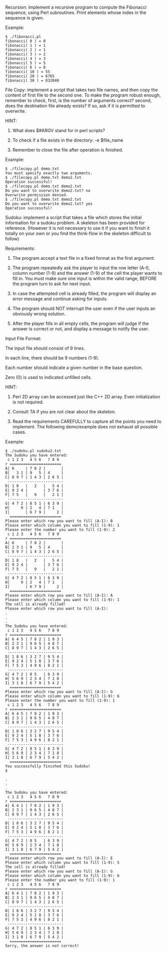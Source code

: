 Recursion: implement a recursive program to compute the Fibonacci sequence,
using Perl subroutines. Print elements whose index in the sequence is given.

Example:

```
$ ./fibonacci.pl 
fibonacci( 0 ) = 0
fibonacci( 1 ) = 1
fibonacci( 2 ) = 1
fibonacci( 3 ) = 2
fibonacci( 4 ) = 3
fibonacci( 5 ) = 5
fibonacci( 6 ) = 8
fibonacci( 10 ) = 55
fibonacci( 20 ) = 6765
fibonacci( 30 ) = 832040
```

File Copy: implement a script that takes two file names, and then copy the
content of first file to the second one. To make the program robust enough,
remember to check, first, is the number of arguments correct? second, does the
destination file already exists? If so, ask if it is permitted to overwrite.

HINT: 

1. What does $#ARGV stand for in perl scripts? 

2. To check if a file exists in the directory: -e $file_name 

3. Remember to close the file after operation is finished.

Example:

```
$ ./filecopy.pl demo.txt 
You must specify exactly two arguments.
$ ./filecopy.pl demo.txt demo2.txt
Operation successful!
$ ./filecopy.pl demo.txt demo2.txt
Do you want to overwrite demo2.txt? no
Overwrite permission denied.
$ ./filecopy.pl demo.txt demo2.txt
Do you want to overwrite demo2.txt? yes
Operation successful!
```

Sudoku: implement a script that takes a file which stores the initial
information for a sudoku problem. A skeleton has been provided for reference.
(However it is not necessary to use it if you want to finish it totally on your
own or you find the think-flow in the skeleton difficult to follow)

Requirements:

1. The program accept a text file in a fixed format as the first argument.

2. The program repeatedly ask the player to input the row letter (A-I), column
number (1-9) and the answer (1-9) of the cell the player wants to fill in. You
must make sure one input is within the valid range, BEFORE the program turn to
ask for next input.

3. In case the attempted cell is already filled, the program will display an
error message and continue asking for inputs.

4. The program should NOT interrupt the user even if the user inputs an
obviously wrong solution.

5. After the player fills in all empty cells, the program will judge if the
answer is correct or not, and display a message to notify the user.

Input File Format:

The input file should consist of 9 lines.

In each line, there should be 9 numbers (1-9).

Each number should indicate a given number in the base question.

Zero (0) is used to indicated unfilled cells.

HINT:

1. Perl 2D array can be accessed just like C++ 2D array. Even initialization is
not required.

2. Consult TA if you are not clear about the skeleton.

3. Read the requirements CAREFULLY to capture all the points you need to
implement. The following demo/example does not exhaust all possible cases.

Example:

```
$ ./sudoku.pl sudoku2.txt
The Sudoku you have entered:
 c 1 2 3   4 5 6   7 8 9
r =======================
A| 6     | 7 8 2 |       | 
B|   3 1 | 9   5 | 4     | 
C| 8 9 7 | 1 4 3 | 2 6 5 | 
 -------------------------
D| 1 8   |   2   |   5 4 | 
E| 9 2 4 |       | 3 7 6 | 
F| 7 5   |   9   |   2 1 | 
 -------------------------
G| 4 7 2 | 8 5 1 | 6 3 9 | 
H|     9 | 2   4 | 7 1   | 
I|       | 6 7 9 |     2 | 
  =======================
Please enter which row you want to fill (A-I): B
Please enter which column you want to fill (1-9): 1
Please enter the number you want to fill (1-9): 2
 c 1 2 3   4 5 6   7 8 9
r =======================
A| 6     | 7 8 2 |       | 
B| 2 3 1 | 9   5 | 4     | 
C| 8 9 7 | 1 4 3 | 2 6 5 | 
 -------------------------
D| 1 8   |   2   |   5 4 | 
E| 9 2 4 |       | 3 7 6 | 
F| 7 5   |   9   |   2 1 | 
 -------------------------
G| 4 7 2 | 8 5 1 | 6 3 9 | 
H|     9 | 2   4 | 7 1   | 
I|       | 6 7 9 |     2 | 
  =======================
Please enter which row you want to fill (A-I): A
Please enter which column you want to fill (1-9): 1
The cell is already filled!
Please enter which row you want to fill (A-I):  
.
.
.
The Sudoku you have entered:
 c 1 2 3   4 5 6   7 8 9
r =======================
A| 6 4 5 | 7 8 2 | 1 9 3 | 
B| 2 3 1 | 9 6 5 | 4 8 7 | 
C| 8 9 7 | 1 4 3 | 2 6 5 | 
 -------------------------
D| 1 8 6 | 3 2 7 | 9 5 4 | 
E| 9 2 4 | 5 1 8 | 3 7 6 | 
F| 7 5 3 | 4 9 6 | 8 2 1 | 
 -------------------------
G| 4 7 2 | 8 5   | 6 3 9 | 
H| 5 6 9 | 2 3 4 | 7 1 8 | 
I| 3 1 8 | 6 7 9 | 5 4 2 | 
  =======================
Please enter which row you want to fill (A-I): G
Please enter which column you want to fill (1-9): 6
Please enter the number you want to fill (1-9): 1
 c 1 2 3   4 5 6   7 8 9
r =======================
A| 6 4 5 | 7 8 2 | 1 9 3 | 
B| 2 3 1 | 9 6 5 | 4 8 7 | 
C| 8 9 7 | 1 4 3 | 2 6 5 | 
 -------------------------
D| 1 8 6 | 3 2 7 | 9 5 4 | 
E| 9 2 4 | 5 1 8 | 3 7 6 | 
F| 7 5 3 | 4 9 6 | 8 2 1 | 
 -------------------------
G| 4 7 2 | 8 5 1 | 6 3 9 | 
H| 5 6 9 | 2 3 4 | 7 1 8 | 
I| 3 1 8 | 6 7 9 | 5 4 2 | 
  =======================
You successfully finished this Sudoku!
$ 
```

```
.
.
.
The Sudoku you have entered:
 c 1 2 3   4 5 6   7 8 9
r =======================
A| 6 4 1 | 7 8 2 | 1 9 3 | 
B| 2 3 1 | 9 6 5 | 4 8 7 | 
C| 8 9 7 | 1 4 3 | 2 6 5 | 
 -------------------------
D| 1 8 6 | 3 2 7 | 9 5 4 | 
E| 9 2 4 | 5 1 8 | 3 7 6 | 
F| 7 5 3 | 4 9 6 | 8 2 1 | 
 -------------------------
G| 4 7 2 | 8 5   | 6 3 9 | 
H| 5 6 9 | 2 3 4 | 7 1 8 | 
I| 3 1 8 | 6 7 9 | 5 4 2 | 
  =======================
Please enter which row you want to fill (A-I): E
Please enter which column you want to fill (1-9): 5
The cell is already filled!
Please enter which row you want to fill (A-I): G
Please enter which column you want to fill (1-9): 6
Please enter the number you want to fill (1-9): 1
 c 1 2 3   4 5 6   7 8 9
r =======================
A| 6 4 1 | 7 8 2 | 1 9 3 | 
B| 2 3 1 | 9 6 5 | 4 8 7 | 
C| 8 9 7 | 1 4 3 | 2 6 5 | 
 -------------------------
D| 1 8 6 | 3 2 7 | 9 5 4 | 
E| 9 2 4 | 5 1 8 | 3 7 6 | 
F| 7 5 3 | 4 9 6 | 8 2 1 | 
 -------------------------
G| 4 7 2 | 8 5 1 | 6 3 9 | 
H| 5 6 9 | 2 3 4 | 7 1 8 | 
I| 3 1 8 | 6 7 9 | 5 4 2 | 
  =======================
Sorry, the answer is not correct!
```
